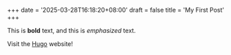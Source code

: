 +++
date = '2025-03-28T16:18:20+08:00'
draft = false
title = 'My First Post'
+++

This is **bold** text, and this is *emphasized* text.

Visit the [Hugo](https://gohugo.io) website!